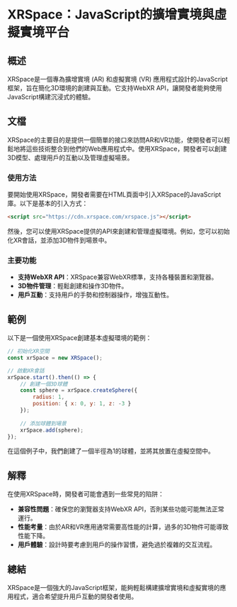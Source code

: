 <!--
Meta Description: # XRSpace：JavaScript的擴增實境與虛擬實境平台 ## 概述 XRSpace是一個專為擴增實境 (AR) 和虛擬實境 (VR) 應用程式設計的JavaScript框架，旨在簡化3D環境的創建與互動。它支持WebXR API，讓開發者能夠使用JavaScript構建沉浸式的體驗。 ##...
Meta Keywords: xrspace, api, script, const, sphere
-->

# XRSpace：JavaScript的擴增實境與虛擬實境平台

## 概述
XRSpace是一個專為擴增實境 (AR) 和虛擬實境 (VR) 應用程式設計的JavaScript框架，旨在簡化3D環境的創建與互動。它支持WebXR API，讓開發者能夠使用JavaScript構建沉浸式的體驗。

## 文檔
XRSpace的主要目的是提供一個簡單的接口來訪問AR和VR功能，使開發者可以輕鬆地將這些技術整合到他們的Web應用程式中。使用XRSpace，開發者可以創建3D模型、處理用戶的互動以及管理虛擬場景。

### 使用方法
要開始使用XRSpace，開發者需要在HTML頁面中引入XRSpace的JavaScript庫。以下是基本的引入方式：

```html
<script src="https://cdn.xrspace.com/xrspace.js"></script>
```

然後，您可以使用XRSpace提供的API來創建和管理虛擬環境。例如，您可以初始化XR會話，並添加3D物件到場景中。

### 主要功能
- **支持WebXR API**：XRSpace兼容WebXR標準，支持各種裝置和瀏覽器。
- **3D物件管理**：輕鬆創建和操作3D物件。
- **用戶互動**：支持用戶的手勢和控制器操作，增強互動性。

## 範例
以下是一個使用XRSpace創建基本虛擬環境的範例：

```javascript
// 初始化XR空間
const xrSpace = new XRSpace();

// 啟動XR會話
xrSpace.start().then(() => {
    // 創建一個3D球體
    const sphere = xrSpace.createSphere({
        radius: 1,
        position: { x: 0, y: 1, z: -3 }
    });
    
    // 添加球體到場景
    xrSpace.add(sphere);
});
```

在這個例子中，我們創建了一個半徑為1的球體，並將其放置在虛擬空間中。

## 解釋
在使用XRSpace時，開發者可能會遇到一些常見的陷阱：

- **兼容性問題**：確保您的瀏覽器支持WebXR API，否則某些功能可能無法正常運行。
- **性能考量**：由於AR和VR應用通常需要高性能的計算，過多的3D物件可能導致性能下降。
- **用戶體驗**：設計時要考慮到用戶的操作習慣，避免過於複雜的交互流程。

## 總結
XRSpace是一個強大的JavaScript框架，能夠輕鬆構建擴增實境和虛擬實境的應用程式，適合希望提升用戶互動的開發者使用。